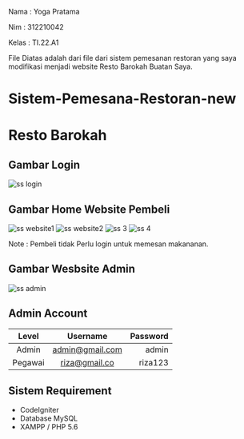 Nama     : Yoga Pratama

Nim      : 312210042 

Kelas    : TI.22.A1

File Diatas adalah dari file dari sistem pemesanan restoran yang saya modifikasi menjadi website Resto Barokah Buatan Saya.

# Sistem-Pemesana-Restoran-new

# Resto Barokah 

## Gambar Login 

![ss login](https://github.com/yogafrtm25/Sistem-Pemesanan-Restoran-New/assets/115678171/93913f29-89c4-4a9c-a9cb-68cccfc6535b)

## Gambar Home Website Pembeli

![ss website1](https://github.com/yogafrtm25/Sistem-Pemesanan-Restoran-New/assets/115678171/699dad44-bb26-4a8b-a400-d985f50a02ef)
![ss website2](https://github.com/yogafrtm25/Sistem-Pemesanan-Restoran-New/assets/115678171/2fd1cbc4-8255-4917-af16-37308be20489)
![ss 3](https://github.com/yogafrtm25/Sistem-Pemesanan-Restoran-New/assets/115678171/cc378082-f989-489e-b686-79d1c8d844a5)
![ss 4](https://github.com/yogafrtm25/Sistem-Pemesanan-Restoran-New/assets/115678171/7dcddebc-c144-4838-b4ac-a4830e85f6ae)

Note : Pembeli tidak Perlu login untuk memesan makananan.

## Gambar Wesbsite Admin 

![ss admin](https://github.com/yogafrtm25/Sistem-Pemesanan-Restoran-New/assets/115678171/1a9f9634-f309-4a57-8624-d7e763462495)



## Admin Account
|  Level  |      Username     | Password |
|:-------:|:-----------------:|---------:|
| Admin   |  admin@gmail.com  | admin    |
| Pegawai |  riza@gmail.co    | riza123  |

## Sistem Requirement
- CodeIgniter
- Database MySQL
- XAMPP / PHP 5.6





